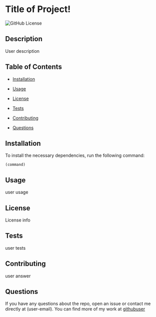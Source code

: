 # Title of Project!
![GitHub License](license-link)

## Description

User description

## Table of Contents

* [Installation](#installation)

* [Usage](#usage)

* [License](#license)

* [Tests](#tests)

* [Contributing](#contributing)

* [Questions](#questions)

## Installation

To install the necessary dependencies, run the following command:

```
(command)
```

## Usage

user usage

## License

License info

## Tests

user tests

## Contributing

user answer

## Questions

If you have any questions about the repo, open an issue or contact me directly at (user-email). You can find more of my work at [githubuser](https://github.com/(githubuser))

